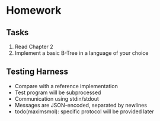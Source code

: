 # Homework

## Tasks

1. Read Chapter 2
1. Implement a basic B-Tree in a language of your choice

## Testing Harness

- Compare with a reference implementation
- Test program will be subprocessed
- Communication using stdin/stdout
- Messages are JSON-encoded, separated by newlines
- todo(maximsmol): specific protocol will be provided later
